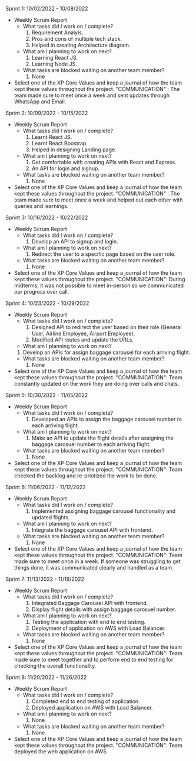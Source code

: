 Sprint 1: 10/02/2022 - 10/08/2022

- Weekly Scrum Report
  - What tasks did I work on / complete?
    1. Requirement Analyis.
    2. Pros and cons of multiple tech stack.
    3. Helped in creating Architecture diagram.
  - What am I planning to work on next?
    1. Learning React JS.
    2. Learning Node JS.
  - What tasks are blocked waiting on another team member?
    1. None
- Select one of the XP Core Values and keep a journal of how the team kept these values throughout the project.
  "COMMUNICATION" : The team made sure to meet once a week and sent updates through WhatsApp and Email.

Sprint 2: 10/09/2022 - 10/15/2022

- Weekly Scrum Report
  - What tasks did I work on / complete?
    1. Learnt React JS.
    2. Learnt React Boostrap.
    3. Helped in designing Landing page.
  - What am I planning to work on next?
    1. Get comfortable with creating APIs with React and Express.
    2. An API for login and signup.
  - What tasks are blocked waiting on another team member?
    1. None
- Select one of the XP Core Values and keep a journal of how the team kept these values throughout the project.
  "COMMUNICATION" : The team made sure to meet once a week and helped out each other with queries and learnings.

Sprint 3: 10/16/2022 - 10/22/2022

- Weekly Scrum Report
  - What tasks did I work on / complete?
    1. Develop an API to signup and login.
  - What am I planning to work on next?
    1. Redirect the user to a specific page based on the user role.
  - What tasks are blocked waiting on another team member?
    1. None
- Select one of the XP Core Values and keep a journal of how the team kept these values throughout the project.
  "COMMUNICATION": During midterms, it was not possible to meet in-person so we communicated our progress over call.

Sprint 4: 10/23/2022 - 10/29/2022

- Weekly Scrum Report
  - What tasks did I work on / complete?
    1. Designed API to redirect the user based on their role (General User, Airline Employee, Airport Employee).
    2. Modified API routes and update the URLs.
  - What am I planning to work on next?
  1. Develop an APIs for assign baggage carousel for each arriving flight.
  - What tasks are blocked waiting on another team member?
    1. None
- Select one of the XP Core Values and keep a journal of how the team kept these values throughout the project.
  "COMMUNICATION": Team constantly updated on the work they are doing over calls and chats.

Sprint 5: 10/30/2022 - 11/05/2022

- Weekly Scrum Report
  - What tasks did I work on / complete?
    1. Developed an APIs to assign the baggage carousel number to each arriving flight.
  - What am I planning to work on next?
    1. Make an API to update the flight details after assigning the baggage carosuel number to each arriving flight.
  - What tasks are blocked waiting on another team member?
    1. None
- Select one of the XP Core Values and keep a journal of how the team kept these values throughout the project.
  "COMMUNICATION": Team checked the backlog and re-priotized the work to be done.

Sprint 6: 11/06/2022 - 11/12/2022

- Weekly Scrum Report
  - What tasks did I work on / complete?
    1. Implemented assigning baggage carousel functionality and updated flights.
  - What am I planning to work on next?
    1. Integrate the baggage carousel API with frontend.
  - What tasks are blocked waiting on another team member?
    1. None
- Select one of the XP Core Values and keep a journal of how the team kept these values throughout the project.
  "COMMUNICATION": Team made sure to meet once in a week. If someone was struggling to get things done, it was communicated clearly and handled as a team.

Sprint 7: 11/13/2022 - 11/19/2022

- Weekly Scrum Report
  - What tasks did I work on / complete?
    1. Integrated Baggage Carousel API with frontend.
    2. Display flight details with assign baggage carosuel number.
  - What am I planning to work on next?
    1. Testing the application with end to end testing.
    2. Deployment of application on AWS with Load Balancer.
  - What tasks are blocked waiting on another team member?
    1. None
- Select one of the XP Core Values and keep a journal of how the team kept these values throughout the project.
  "COMMUNICATION": Team made sure to meet together and to perform end to end testing for checking the overall functionality.

Sprint 8: 11/20/2022 - 11/26/2022

- Weekly Scrum Report
  - What tasks did I work on / complete?
    1. Completed end to end testing of application.
    2. Deployed application on AWS with Load Balancer.
  - What am I planning to work on next?
    1. None
  - What tasks are blocked waiting on another team member?
    1. None
- Select one of the XP Core Values and keep a journal of how the team kept these values throughout the project.
  "COMMUNICATION": Team deployed the web application on AWS
